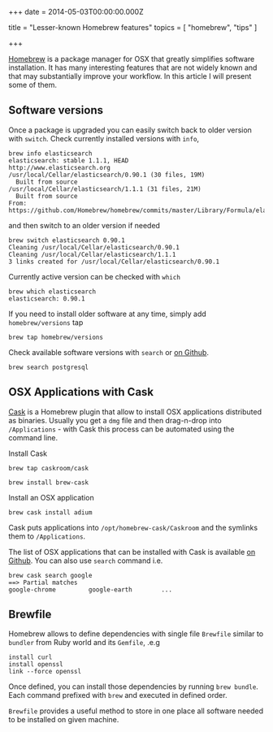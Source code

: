 
+++
date = 2014-05-03T00:00:00.000Z


title = "Lesser-known Homebrew features"
topics = [ "homebrew", "tips" ]

+++

[Homebrew][1] is a package manager for OSX that greatly simplifies software installation. It has many interesting features that are not widely known and that may substantially improve your workflow. In this article I will present some of them.

## Software versions

Once a package is upgraded you can easily switch back to older version with `switch`. Check currently installed versions with `info`,

```
brew info elasticsearch
elasticsearch: stable 1.1.1, HEAD
http://www.elasticsearch.org
/usr/local/Cellar/elasticsearch/0.90.1 (30 files, 19M)
  Built from source
/usr/local/Cellar/elasticsearch/1.1.1 (31 files, 21M)
  Built from source
From: https://github.com/Homebrew/homebrew/commits/master/Library/Formula/elasticsearch.rb
```

and then switch to an older version if needed

```
brew switch elasticsearch 0.90.1
Cleaning /usr/local/Cellar/elasticsearch/0.90.1
Cleaning /usr/local/Cellar/elasticsearch/1.1.1
3 links created for /usr/local/Cellar/elasticsearch/0.90.1
```

Currently active version can be checked with `which`

```
brew which elasticsearch
elasticsearch: 0.90.1
```

If you need to install older software at any time, simply add `homebrew/versions` tap

```
brew tap homebrew/versions
```

Check available software versions with `search` or [on Github][2].

```
brew search postgresql
```

## OSX Applications with Cask

[Cask][4] is a Homebrew plugin that allow to install OSX applications distributed as binaries. Usually you get a `dmg` file and then drag-n-drop into `/Applications` - with Cask this process can be automated using the command line.

Install Cask

```
brew tap caskroom/cask
```

```
brew install brew-cask
```

Install an OSX application

```
brew cask install adium
```

Cask puts applications into `/opt/homebrew-cask/Caskroom` and the symlinks them to `/Applications`.

The list of OSX applications that can be installed with Cask is available [on Github][3]. You can also use `search` command i.e.

```
brew cask search google
==> Partial matches
google-chrome		  google-earth		  ...
```

## Brewfile

Homebrew allows to define dependencies with single file `Brewfile` similar to `bundler` from Ruby world and its `Gemfile`, .e.g

```
install curl
install openssl
link --force openssl
```

Once defined, you can install those dependencies by running `brew bundle`. Each command prefixed with `brew` and executed in defined order.

`Brewfile` provides a useful method to store in one place all software needed to be installed on given machine.


[1]: http://brew.sh/
[2]: https://github.com/Homebrew/homebrew-versions
[3]: https://github.com/caskroom/homebrew-cask
[4]: http://caskroom.io/
